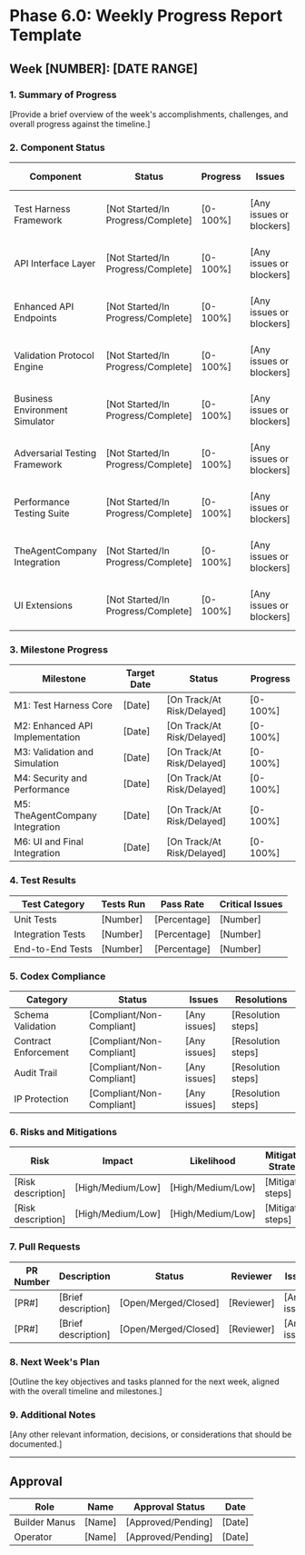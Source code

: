 # Phase 6.0: Weekly Progress Report Template

## Week [NUMBER]: [DATE RANGE]

### 1. Summary of Progress

[Provide a brief overview of the week's accomplishments, challenges, and overall progress against the timeline.]

### 2. Component Status

| Component | Status | Progress | Issues | Next Steps |
|-----------|--------|----------|--------|------------|
| Test Harness Framework | [Not Started/In Progress/Complete] | [0-100%] | [Any issues or blockers] | [Planned work for next week] |
| API Interface Layer | [Not Started/In Progress/Complete] | [0-100%] | [Any issues or blockers] | [Planned work for next week] |
| Enhanced API Endpoints | [Not Started/In Progress/Complete] | [0-100%] | [Any issues or blockers] | [Planned work for next week] |
| Validation Protocol Engine | [Not Started/In Progress/Complete] | [0-100%] | [Any issues or blockers] | [Planned work for next week] |
| Business Environment Simulator | [Not Started/In Progress/Complete] | [0-100%] | [Any issues or blockers] | [Planned work for next week] |
| Adversarial Testing Framework | [Not Started/In Progress/Complete] | [0-100%] | [Any issues or blockers] | [Planned work for next week] |
| Performance Testing Suite | [Not Started/In Progress/Complete] | [0-100%] | [Any issues or blockers] | [Planned work for next week] |
| TheAgentCompany Integration | [Not Started/In Progress/Complete] | [0-100%] | [Any issues or blockers] | [Planned work for next week] |
| UI Extensions | [Not Started/In Progress/Complete] | [0-100%] | [Any issues or blockers] | [Planned work for next week] |

### 3. Milestone Progress

| Milestone | Target Date | Status | Progress |
|-----------|-------------|--------|----------|
| M1: Test Harness Core | [Date] | [On Track/At Risk/Delayed] | [0-100%] |
| M2: Enhanced API Implementation | [Date] | [On Track/At Risk/Delayed] | [0-100%] |
| M3: Validation and Simulation | [Date] | [On Track/At Risk/Delayed] | [0-100%] |
| M4: Security and Performance | [Date] | [On Track/At Risk/Delayed] | [0-100%] |
| M5: TheAgentCompany Integration | [Date] | [On Track/At Risk/Delayed] | [0-100%] |
| M6: UI and Final Integration | [Date] | [On Track/At Risk/Delayed] | [0-100%] |

### 4. Test Results

| Test Category | Tests Run | Pass Rate | Critical Issues |
|---------------|-----------|-----------|----------------|
| Unit Tests | [Number] | [Percentage] | [Number] |
| Integration Tests | [Number] | [Percentage] | [Number] |
| End-to-End Tests | [Number] | [Percentage] | [Number] |

### 5. Codex Compliance

| Category | Status | Issues | Resolutions |
|----------|--------|--------|------------|
| Schema Validation | [Compliant/Non-Compliant] | [Any issues] | [Resolution steps] |
| Contract Enforcement | [Compliant/Non-Compliant] | [Any issues] | [Resolution steps] |
| Audit Trail | [Compliant/Non-Compliant] | [Any issues] | [Resolution steps] |
| IP Protection | [Compliant/Non-Compliant] | [Any issues] | [Resolution steps] |

### 6. Risks and Mitigations

| Risk | Impact | Likelihood | Mitigation Strategy | Owner |
|------|--------|------------|---------------------|-------|
| [Risk description] | [High/Medium/Low] | [High/Medium/Low] | [Mitigation steps] | [Owner] |
| [Risk description] | [High/Medium/Low] | [High/Medium/Low] | [Mitigation steps] | [Owner] |

### 7. Pull Requests

| PR Number | Description | Status | Reviewer | Issues |
|-----------|-------------|--------|----------|--------|
| [PR#] | [Brief description] | [Open/Merged/Closed] | [Reviewer] | [Any issues] |
| [PR#] | [Brief description] | [Open/Merged/Closed] | [Reviewer] | [Any issues] |

### 8. Next Week's Plan

[Outline the key objectives and tasks planned for the next week, aligned with the overall timeline and milestones.]

### 9. Additional Notes

[Any other relevant information, decisions, or considerations that should be documented.]

---

## Approval

| Role | Name | Approval Status | Date |
|------|------|----------------|------|
| Builder Manus | [Name] | [Approved/Pending] | [Date] |
| Operator | [Name] | [Approved/Pending] | [Date] |
